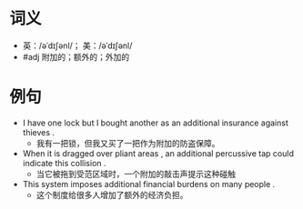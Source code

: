 # 词义
- 英：/əˈdɪʃənl/； 美：/əˈdɪʃənl/
- #adj 附加的；额外的；外加的
# 例句
- I have one lock but I bought another as an additional insurance against thieves .
	- 我有一把锁，但我又买了一把作为附加的防盗保障。
- When it is dragged over pliant areas , an additional percussive tap could indicate this collision .
	- 当它被拖到受范区域时，一个附加的敲击声提示这种碰触
- This system imposes additional financial burdens on many people .
	- 这个制度给很多人增加了额外的经济负担。
